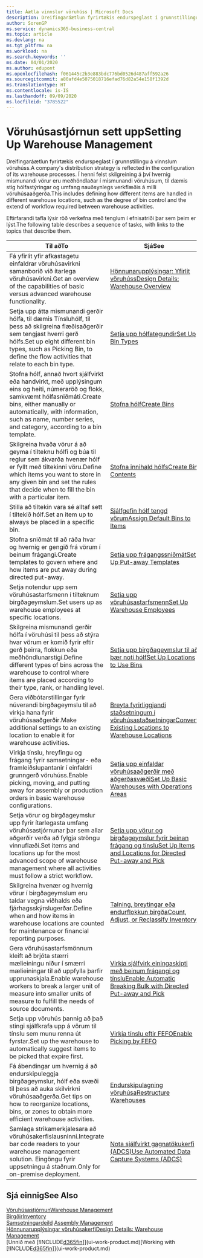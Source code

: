 ```yaml
---
title: Áætla vinnslur vöruhúss | Microsoft Docs
description: Dreifingaráætlun fyrirtækis endurspeglast í grunnstillingu á vinnslum vöruhúss. Í henni felst skilgreining á því hvernig mismunandi vörur eru meðhöndlaðar í mismunandi vöruhúsum, til dæmis stig hólfastýringar og umfang nauðsynlegs verkflæðis á milli vöruhúsaaðgerða.
author: SorenGP
ms.service: dynamics365-business-central
ms.topic: article
ms.devlang: na
ms.tgt_pltfrm: na
ms.workload: na
ms.search.keywords: ''
ms.date: 04/01/2020
ms.author: edupont
ms.openlocfilehash: f061445c2b3e883bdc776bd0526d487aff592a26
ms.sourcegitcommit: a80afd4e5075018716efad76d82a54e158f1392d
ms.translationtype: HT
ms.contentlocale: is-IS
ms.lasthandoff: 09/09/2020
ms.locfileid: "3785522"
---
```

# <a name="setting-up-warehouse-management"></a><span data-ttu-id="0f88e-104">Vöruhúsastjórnun sett upp</span><span class="sxs-lookup"><span data-stu-id="0f88e-104">Setting Up Warehouse Management</span></span>
<span data-ttu-id="0f88e-105">Dreifingaráætlun fyrirtækis endurspeglast í grunnstillingu á vinnslum vöruhúss.</span><span class="sxs-lookup"><span data-stu-id="0f88e-105">A company's distribution strategy is reflected in the configuration of its warehouse processes.</span></span> <span data-ttu-id="0f88e-106">Í henni felst skilgreining á því hvernig mismunandi vörur eru meðhöndlaðar í mismunandi vöruhúsum, til dæmis stig hólfastýringar og umfang nauðsynlegs verkflæðis á milli vöruhúsaaðgerða.</span><span class="sxs-lookup"><span data-stu-id="0f88e-106">This includes defining how different items are handled in different warehouse locations, such as the degree of bin control and the extend of workflow required between warehouse activities.</span></span>  

 <span data-ttu-id="0f88e-107">Eftirfarandi tafla lýsir röð verkefna með tenglum í efnisatriði þar sem þeim er lýst.</span><span class="sxs-lookup"><span data-stu-id="0f88e-107">The following table describes a sequence of tasks, with links to the topics that describe them.</span></span>   

|<span data-ttu-id="0f88e-108">**Til að**</span><span class="sxs-lookup"><span data-stu-id="0f88e-108">**To**</span></span>|<span data-ttu-id="0f88e-109">**Sjá**</span><span class="sxs-lookup"><span data-stu-id="0f88e-109">**See**</span></span>|  
|------------|-------------|  
|<span data-ttu-id="0f88e-110">Fá yfirlit yfir afkastagetu einfaldrar vöruhúsavirkni samanborið við ítarlega vöruhúsavirkni.</span><span class="sxs-lookup"><span data-stu-id="0f88e-110">Get an overview of the capabilities of basic versus advanced warehouse functionality.</span></span>|[<span data-ttu-id="0f88e-111">Hönnunarupplýsingar: Yfirlit vöruhúss</span><span class="sxs-lookup"><span data-stu-id="0f88e-111">Design Details: Warehouse Overview</span></span>](design-details-warehouse-overview.md)|  
|<span data-ttu-id="0f88e-112">Setja upp átta mismunandi gerðir hólfa, til dæmis Tínsluhólf, til þess að skilgreina flæðisaðgerðir sem tengjast hverri gerð hólfs.</span><span class="sxs-lookup"><span data-stu-id="0f88e-112">Set up eight different bin types, such as Picking Bin, to define the flow activities that relate to each bin type.</span></span>|[<span data-ttu-id="0f88e-113">Setja upp hólfategundir</span><span class="sxs-lookup"><span data-stu-id="0f88e-113">Set Up Bin Types</span></span>](warehouse-how-to-set-up-bin-types.md)|  
|<span data-ttu-id="0f88e-114">Stofna hólf, annað hvort sjálfvirkt eða handvirkt, með upplýsingum eins og heiti, númeraröð og flokk, samkvæmt hólfasniðmáti.</span><span class="sxs-lookup"><span data-stu-id="0f88e-114">Create bins, either manually or automatically, with information, such as name, number series, and category, according to a bin template.</span></span>|[<span data-ttu-id="0f88e-115">Stofna hólf</span><span class="sxs-lookup"><span data-stu-id="0f88e-115">Create Bins</span></span>](warehouse-how-to-create-individual-bins.md)|  
|<span data-ttu-id="0f88e-116">Skilgreina hvaða vörur á að geyma í tilteknu hólfi og búa til reglur sem ákvarða hvenær hólf er fyllt með tiltekinni vöru.</span><span class="sxs-lookup"><span data-stu-id="0f88e-116">Define which items you want to store in any given bin and set the rules that decide when to fill the bin with a particular item.</span></span>|[<span data-ttu-id="0f88e-117">Stofna innihald hólfs</span><span class="sxs-lookup"><span data-stu-id="0f88e-117">Create Bin Contents</span></span>](warehouse-how-to-set-up-bin-contents.md)|  
|<span data-ttu-id="0f88e-118">Stilla að tiltekin vara sé alltaf sett í tiltekið hólf.</span><span class="sxs-lookup"><span data-stu-id="0f88e-118">Set an item up to always be placed in a specific bin.</span></span>|[<span data-ttu-id="0f88e-119">Sjálfgefin hólf tengd vörum</span><span class="sxs-lookup"><span data-stu-id="0f88e-119">Assign Default Bins to Items</span></span>](warehouse-how-to-assign-default-bins-to-items.md)|
|<span data-ttu-id="0f88e-120">Stofna sniðmát til að ráða hvar og hvernig er gengið frá vörum í beinum frágangi.</span><span class="sxs-lookup"><span data-stu-id="0f88e-120">Create templates to govern where and how items are put away during directed put-away.</span></span>|[<span data-ttu-id="0f88e-121">Setja upp frágangssniðmát</span><span class="sxs-lookup"><span data-stu-id="0f88e-121">Set Up Put-away Templates</span></span>](warehouse-how-to-set-up-put-away-templates.md)|
|<span data-ttu-id="0f88e-122">Setja notendur upp sem vöruhúsastarfsmenn í tilteknum birgðageymslum.</span><span class="sxs-lookup"><span data-stu-id="0f88e-122">Set users up as warehouse employees at specific locations.</span></span>|[<span data-ttu-id="0f88e-123">Setja upp vöruhúsastarfsmenn</span><span class="sxs-lookup"><span data-stu-id="0f88e-123">Set Up Warehouse Employees</span></span>](warehouse-how-to-set-up-warehouse-employees.md)|
|<span data-ttu-id="0f88e-124">Skilgreina mismunandi gerðir hólfa í vöruhúsi til þess að stýra hvar vörum er komið fyrir eftir gerð þeirra, flokkun eða meðhöndlunarstigi.</span><span class="sxs-lookup"><span data-stu-id="0f88e-124">Define different types of bins across the warehouse to control where items are placed according to their type, rank, or handling level.</span></span>|[<span data-ttu-id="0f88e-125">Setja upp birgðageymslur til að þær noti hólf</span><span class="sxs-lookup"><span data-stu-id="0f88e-125">Set Up Locations to Use Bins</span></span>](warehouse-how-to-set-up-locations-to-use-bins.md)|
|<span data-ttu-id="0f88e-126">Gera viðbótarstillingar fyrir núverandi birgðageymslu til að virkja hana fyrir vöruhúsaaðgerðir.</span><span class="sxs-lookup"><span data-stu-id="0f88e-126">Make additional settings to an existing location to enable it for warehouse activities.</span></span>|[<span data-ttu-id="0f88e-127">Breyta fyrirliggjandi staðsetningum í vöruhúsastaðsetningar</span><span class="sxs-lookup"><span data-stu-id="0f88e-127">Convert Existing Locations to Warehouse Locations</span></span>](warehouse-how-to-convert-existing-locations-to-warehouse-locations.md)|
|<span data-ttu-id="0f88e-128">Virkja tínslu, hreyfingu og frágang fyrir samsetningar- eða framleiðslupantanir í einfaldri grunngerð vöruhúss.</span><span class="sxs-lookup"><span data-stu-id="0f88e-128">Enable picking, moving, and putting away for assembly or production orders in basic warehouse configurations.</span></span>|[<span data-ttu-id="0f88e-129">Setja upp einfaldar vöruhúsaaðgerðir með aðgerðasvæði</span><span class="sxs-lookup"><span data-stu-id="0f88e-129">Set Up Basic Warehouses with Operations Areas</span></span>](warehouse-how-to-set-up-basic-warehouses-with-operations-areas.md)|  
|<span data-ttu-id="0f88e-130">Setja vörur og birgðageymslur upp fyrir ítarlegasta umfang vöruhúsastjórnunar þar sem allar aðgerðir verða að fylgja ströngu vinnuflæði.</span><span class="sxs-lookup"><span data-stu-id="0f88e-130">Set items and locations up for the most advanced scope of warehouse management where all activities must follow a strict workflow.</span></span>|[<span data-ttu-id="0f88e-131">Setja upp vörur og birgðageymslur fyrir beinan frágang og tínslu</span><span class="sxs-lookup"><span data-stu-id="0f88e-131">Set Up Items and Locations for Directed Put-away and Pick</span></span>](warehouse-how-to-set-up-items-for-directed-put-away-and-pick.md)|  
|<span data-ttu-id="0f88e-132">Skilgreina hvenær og hvernig vörur í birgðageymslum eru taldar vegna viðhalds eða fjárhagsskýrslugerðar.</span><span class="sxs-lookup"><span data-stu-id="0f88e-132">Define when and how items in warehouse locations are counted for maintenance or financial reporting purposes.</span></span>|[<span data-ttu-id="0f88e-133">Talning, breytingar eða endurflokkun birgða</span><span class="sxs-lookup"><span data-stu-id="0f88e-133">Count, Adjust, or Reclassify Inventory</span></span>](inventory-how-count-adjust-reclassify.md)|
|<span data-ttu-id="0f88e-134">Gera vöruhúsastarfsmönnum kleift að brjóta stærri mælieiningu niður í smærri mælieiningar til að uppfylla þarfir upprunaskjala.</span><span class="sxs-lookup"><span data-stu-id="0f88e-134">Enable warehouse workers to break a larger unit of measure into smaller units of measure to fulfill the needs of source documents.</span></span>|[<span data-ttu-id="0f88e-135">Virkja sjálfvirk einingaskipti með beinum frágangi og tínslu</span><span class="sxs-lookup"><span data-stu-id="0f88e-135">Enable Automatic Breaking Bulk with Directed Put-away and Pick</span></span>](warehouse-enable-automatic-breaking-bulk-with-directed-put-away-and-pick.md)|  
|<span data-ttu-id="0f88e-136">Setja upp vöruhús þannig að það stingi sjálfkrafa upp á vörum til tínslu sem munu renna út fyrstar.</span><span class="sxs-lookup"><span data-stu-id="0f88e-136">Set up the warehouse to automatically suggest items to be picked that expire first.</span></span>|[<span data-ttu-id="0f88e-137">Virkja tínslu eftir FEFO</span><span class="sxs-lookup"><span data-stu-id="0f88e-137">Enable Picking by FEFO</span></span>](warehouse-picking-by-fefo.md)|
|<span data-ttu-id="0f88e-138">Fá ábendingar um hvernig á að endurskipuleggja birgðageymslur, hólf eða svæði til þess að auka skilvirkni vöruhúsaaðgerða.</span><span class="sxs-lookup"><span data-stu-id="0f88e-138">Get tips on how to reorganize locations, bins, or zones to obtain more efficient warehouse activities.</span></span>|[<span data-ttu-id="0f88e-139">Endurskipulagning vöruhúsa</span><span class="sxs-lookup"><span data-stu-id="0f88e-139">Restructure Warehouses</span></span>](warehouse-how-to-restructure-warehouses.md)|
|<span data-ttu-id="0f88e-140">Samlaga strikamerkjalesara að vöruhúsakerfislausninni.</span><span class="sxs-lookup"><span data-stu-id="0f88e-140">Integrate bar code readers to your warehouse management solution.</span></span> <span data-ttu-id="0f88e-141">Eingöngu fyrir uppsetningu á staðnum.</span><span class="sxs-lookup"><span data-stu-id="0f88e-141">Only for on-premise deployment.</span></span>|[<span data-ttu-id="0f88e-142">Nota sjálfvirkt gagnatökukerfi (ADCS)</span><span class="sxs-lookup"><span data-stu-id="0f88e-142">Use Automated Data Capture Systems (ADCS)</span></span>](warehouse-use-automated-data-capture-systems-adcs.md)|

## <a name="see-also"></a><span data-ttu-id="0f88e-143">Sjá einnig</span><span class="sxs-lookup"><span data-stu-id="0f88e-143">See Also</span></span>  
[<span data-ttu-id="0f88e-144">Vöruhúsastjórnun</span><span class="sxs-lookup"><span data-stu-id="0f88e-144">Warehouse Management</span></span>](warehouse-manage-warehouse.md)  
[<span data-ttu-id="0f88e-145">Birgðir</span><span class="sxs-lookup"><span data-stu-id="0f88e-145">Inventory</span></span>](inventory-manage-inventory.md)  
<span data-ttu-id="0f88e-146">[Samsetningardeild](assembly-assemble-items.md)  </span><span class="sxs-lookup"><span data-stu-id="0f88e-146">[Assembly Management](assembly-assemble-items.md)  </span></span>  
[<span data-ttu-id="0f88e-147">Hönnunarupplýsingar vöruhúsakerfi</span><span class="sxs-lookup"><span data-stu-id="0f88e-147">Design Details: Warehouse Management</span></span>](design-details-warehouse-management.md)  
<span data-ttu-id="0f88e-148">[Unnið með [!INCLUDE[d365fin](includes/d365fin_md.md)]](ui-work-product.md)</span><span class="sxs-lookup"><span data-stu-id="0f88e-148">[Working with [!INCLUDE[d365fin](includes/d365fin_md.md)]](ui-work-product.md)</span></span>

